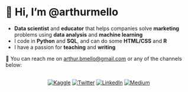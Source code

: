 # 👋 Hi, I’m @arthurmello

- **Data scientist** and **educator** that helps companies solve **marketing** problems using **data analysis** and **machine learning**
- I code in **Python** and **SQL**, and can do some **HTML/CSS** and **R**
- I have a passion for **teaching** and **writing**

🤝 You can reach me on arthur.bmello@gmail.com or any of the channels below:

<p align="center">
<br>
  <a href="https://www.kaggle.com/arthurmello"><img src="https://img.shields.io/badge/Kaggle-20BEFF?style=for-the-badge&logo=Kaggle&logoColor=white" alt="Kaggle"></a>
  <a href="https://twitter.com/arthurbmello"><img src="https://img.shields.io/badge/Twitter-1DA1F2?style=for-the-badge&logo=twitter&logoColor=white" alt="Twitter"></a>
  <a href="https://www.linkedin.com/in/melloarthur"><img src="https://img.shields.io/badge/LinkedIn-0077B5?style=for-the-badge&logo=linkedin&logoColor=white" alt="LinkedIn"></a>  
  <a href="https://medium.com/@arthurmello_"><img src="https://img.shields.io/badge/Medium-12100E?style=for-the-badge&logo=medium&logoColor=white" alt="Medium"></a>
</p>
<!---
arthurmello/arthurmello is a ✨ special ✨ repository because its `README.md` (this file) appears on your GitHub profile.
You can click the Preview link to take a look at your changes.
--->
